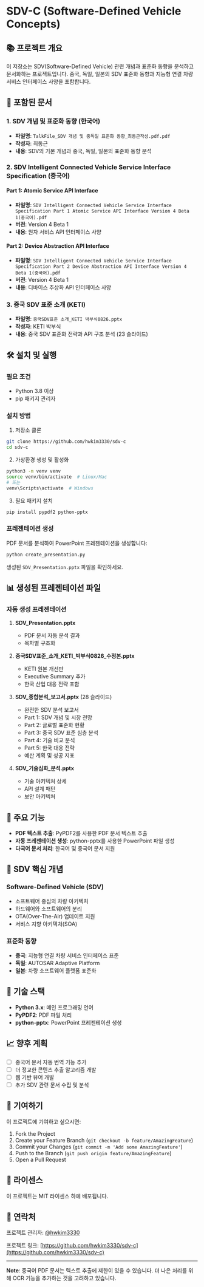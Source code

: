 # SDV-C (Software-Defined Vehicle Concepts)

## 📚 프로젝트 개요

이 저장소는 SDV(Software-Defined Vehicle) 관련 개념과 표준화 동향을 분석하고 문서화하는 프로젝트입니다. 중국, 독일, 일본의 SDV 표준화 동향과 지능형 연결 차량 서비스 인터페이스 사양을 포함합니다.

## 📁 포함된 문서

### 1. SDV 개념 및 표준화 동향 (한국어)
- **파일명**: `TalkFile_SDV 개념 및 중독일 표준화 동향_최동근작성.pdf.pdf`
- **작성자**: 최동근
- **내용**: SDV의 기본 개념과 중국, 독일, 일본의 표준화 동향 분석

### 2. SDV Intelligent Connected Vehicle Service Interface Specification (중국어)

#### Part 1: Atomic Service API Interface
- **파일명**: `SDV Intelligent Connected Vehicle Service Interface Specification Part 1 Atomic Service API Interface Version 4 Beta 1(중국어).pdf`
- **버전**: Version 4 Beta 1
- **내용**: 원자 서비스 API 인터페이스 사양

#### Part 2: Device Abstraction API Interface  
- **파일명**: `SDV Intelligent Connected Vehicle Service Interface Specification Part 2 Device Abstraction API Interface Version 4 Beta 1(중국어).pdf`
- **버전**: Version 4 Beta 1
- **내용**: 디바이스 추상화 API 인터페이스 사양

### 3. 중국 SDV 표준 소개 (KETI)
- **파일명**: `중국SDV표준 소개_KETI 박부식0826.pptx`
- **작성자**: KETI 박부식
- **내용**: 중국 SDV 표준화 전략과 API 구조 분석 (23 슬라이드)

## 🛠️ 설치 및 실행

### 필요 조건
- Python 3.8 이상
- pip 패키지 관리자

### 설치 방법

1. 저장소 클론
```bash
git clone https://github.com/hwkim3330/sdv-c
cd sdv-c
```

2. 가상환경 생성 및 활성화
```bash
python3 -m venv venv
source venv/bin/activate  # Linux/Mac
# 또는
venv\Scripts\activate  # Windows
```

3. 필요 패키지 설치
```bash
pip install pypdf2 python-pptx
```

### 프레젠테이션 생성

PDF 문서를 분석하여 PowerPoint 프레젠테이션을 생성합니다:

```bash
python create_presentation.py
```

생성된 `SDV_Presentation.pptx` 파일을 확인하세요.

## 📊 생성된 프레젠테이션 파일

### 자동 생성 프레젠테이션

1. **SDV_Presentation.pptx**
   - PDF 문서 자동 분석 결과
   - 목차별 구조화

2. **중국SDV표준_소개_KETI_박부식0826_수정본.pptx**
   - KETI 원본 개선판
   - Executive Summary 추가
   - 한국 산업 대응 전략 포함

3. **SDV_종합분석_보고서.pptx** (28 슬라이드)
   - 완전한 SDV 분석 보고서
   - Part 1: SDV 개념 및 시장 전망
   - Part 2: 글로벌 표준화 현황
   - Part 3: 중국 SDV 표준 심층 분석  
   - Part 4: 기술 비교 분석
   - Part 5: 한국 대응 전략
   - 예산 계획 및 성공 지표

4. **SDV_기술심화_분석.pptx**
   - 기술 아키텍처 상세
   - API 설계 패턴
   - 보안 아키텍처

## 🚀 주요 기능

- **PDF 텍스트 추출**: PyPDF2를 사용한 PDF 문서 텍스트 추출
- **자동 프레젠테이션 생성**: python-pptx를 사용한 PowerPoint 파일 생성
- **다국어 문서 처리**: 한국어 및 중국어 문서 지원

## 📝 SDV 핵심 개념

### Software-Defined Vehicle (SDV)
- 소프트웨어 중심의 차량 아키텍처
- 하드웨어와 소프트웨어의 분리
- OTA(Over-The-Air) 업데이트 지원
- 서비스 지향 아키텍처(SOA)

### 표준화 동향
- **중국**: 지능형 연결 차량 서비스 인터페이스 표준
- **독일**: AUTOSAR Adaptive Platform
- **일본**: 차량 소프트웨어 플랫폼 표준화

## 🔧 기술 스택

- **Python 3.x**: 메인 프로그래밍 언어
- **PyPDF2**: PDF 파일 처리
- **python-pptx**: PowerPoint 프레젠테이션 생성

## 📈 향후 계획

- [ ] 중국어 문서 자동 번역 기능 추가
- [ ] 더 정교한 콘텐츠 추출 알고리즘 개발
- [ ] 웹 기반 뷰어 개발
- [ ] 추가 SDV 관련 문서 수집 및 분석

## 🤝 기여하기

이 프로젝트에 기여하고 싶으시면:

1. Fork the Project
2. Create your Feature Branch (`git checkout -b feature/AmazingFeature`)
3. Commit your Changes (`git commit -m 'Add some AmazingFeature'`)
4. Push to the Branch (`git push origin feature/AmazingFeature`)
5. Open a Pull Request

## 📄 라이센스

이 프로젝트는 MIT 라이센스 하에 배포됩니다.

## 👥 연락처

프로젝트 관리자: [@hwkim3330](https://github.com/hwkim3330)

프로젝트 링크: [https://github.com/hwkim3330/sdv-c](https://github.com/hwkim3330/sdv-c)

---

**Note**: 중국어 PDF 문서는 텍스트 추출에 제한이 있을 수 있습니다. 더 나은 처리를 위해 OCR 기능을 추가하는 것을 고려하고 있습니다.